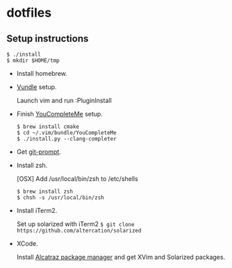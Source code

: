# dotfiles

## Setup instructions
```
$ ./install
$ mkdir $HOME/tmp
```

* Install homebrew.

* [Vundle](https://github.com/VundleVim/Vundle.vim) setup.

  Launch vim and run :PluginInstall

* Finish [YouCompleteMe](https://github.com/Valloric/YouCompleteMe) setup.
   ```
   $ brew install cmake
   $ cd ~/.vim/bundle/YouCompleteMe
   $ ./install.py --clang-completer
   ```

* Get [git-prompt](https://github.com/git/git/blob/master/contrib/completion/git-prompt.sh).

* Install zsh.

  [OSX] Add /usr/local/bin/zsh to /etc/shells

  ```
  $ brew install zsh
  $ chsh -s /usr/local/bin/zsh
  ```

* Install iTerm2.

  Set up solarized with iTerm2
  `$ git clone https://github.com/altercation/solarized`

* XCode.

  Install [Alcatraz package manager](https://github.com/alcatraz/Alcatraz) and get XVim and Solarized   packages.
